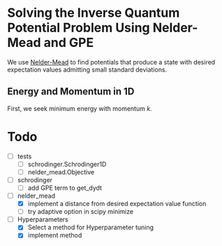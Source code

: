 # Solving the Inverse Quantum Potential Problem Using Nelder-Mead and GPE
We use [Nelder-Mead](https://en.wikipedia.org/wiki/Nelder%E2%80%93Mead_method) to find potentials that produce a state with desired expectation values admitting small standard deviations.

## Energy and Momentum in 1D
First, we seek minimum energy with momentum $k$.


# Todo
- [ ] tests
    - [ ] schrodinger.Schrodinger1D
    - [ ] nelder_mead.Objective
- [ ] schrodinger
    - [ ] add GPE term to get_dydt
- [ ] nelder_mead
  - [x] implement a distance from desired expectation value function
  - [ ] try adaptive option in scipy minimize
- [ ] Hyperparameters
  - [x] Select a method for Hyperparameter tuning
  - [x] implement method
